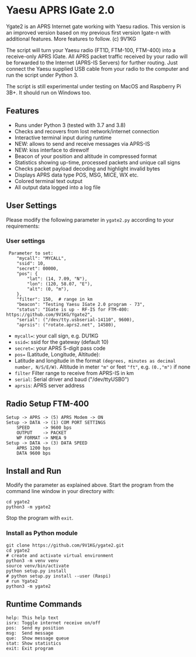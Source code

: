 # Yaesu APRS IGate 2.0

Ygate2 is an APRS Internet gate working with Yaesu radios.
This version is an improved version based on my previous first version Igate-n with
additional features. More features to follow.
(c) 9V1KG

The script will turn your Yaesu radio (FT1D, FTM-100, FTM-400) into a receive-only
APRS IGate. All APRS packet traffic received by your radio will be forwarded to the 
Internet (APRS-IS Servers) for further routing. Just connect the Yaesu supplied 
USB cable from your radio to the computer and run the script under Python 3.

The script is still experimental under testing on MacOS and Raspberry Pi 3B+. 
It should run on Windows too.

## Features
- Runs under Python 3 (tested with 3.7 and 3.8)
- Checks and recovers from lost network/internet connection
- Interactive terminal input during runtime
- NEW: allows to send and receive messages via APRS-IS
- NEW: kiss interface to direwolf 
- Beacon of your position and altitude in compressed format
- Statistics showing up-time, processed packets and unique call signs
- Checks packet payload decoding and highlight invalid bytes
- Displays APRS data type POS, MSG, MICE, WX etc.
- Colored terminal text output
- All output data logged into a log file

## User Settings
Please modify the following parameter in `ygate2.py` according 
to your requirements:
### User settings

     Parameter to set:
        "mycall": "MYCALL",
        "ssid": 10,
        "secret": 00000,
        "pos": {
            "lat": (14, 7.09, "N"),
            "lon": (120, 58.07, "E"),
            "alt": (0, "m"),
        },
        "filter": 150,  # range in km
        "beacon": "Testing Yaesu IGate 2.0 program - 73",
        "status": "IGate is up - RF-IS for FTM-400: https://github.com/9V1KG/Ygate2",
        "serial": ("/dev/tty.usbserial-14110", 9600),
        "aprsis": ("rotate.aprs2.net", 14580),

 - `mycall=`:   your call sign, e.g. DU1KG
 - `ssid=`:      ssid for the gateway (default 10)
 - `secret=`:    your APRS 5-digit pass code
 - `pos=` (Latitude, Longitude, Altitude):
 - Latitude and longitude in the format
 `(degrees, minutes as decimal number, N/S/E/W)`.
 Altitude in meter `"m"` or feet `"ft"`, e.g. `(0.,"m")` if none
 - `filter` Filter range to receive from APRS-IS in km 
 - `serial`: Serial driver and baud ("/dev/ttyUSB0")
 - `aprsis`: APRS server address
 
     
    

## Radio Setup FTM-400
    Setup -> APRS -> (5) APRS Modem -> ON
    Setup -> DATA -> (1) COM PORT SETTINGS
        SPEED     -> 9600 bps
        OUTPUT    -> PACKET
        WP FORMAT -> NMEA 9
    Setup -> DATA -> (3) DATA SPEED
        APRS 1200 bps
        DATA 9600 bps

## Install and Run

Modify the parameter as explained above.
Start the program from the command line window in your directory with: 

    cd ygate2
    python3 -m ygate2

Stop the program with `exit`.
### Install as Python module
    git clone https://github.com/9V1KG/ygate2.git
    cd ygate2
    # create and activate virtual environment
    python3 -m venv venv
    source venv/bin/activate
    python setup.py install
    # python setup.py install --user (Raspi)
    # run Ygate2
    python3 -m ygate2

## Runtime Commands

    help: This help text
    isrx: Toggle internet receive on/off
    pos:  Send my position
    msg:  Send message
    que:  Show message queue
    stat: Show statistics
    exit: Exit program


